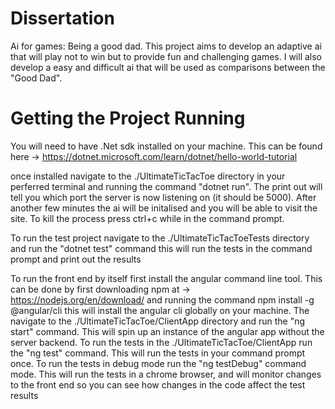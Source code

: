 # Dissertation

Ai for games: Being a good dad. This project aims to develop an adaptive ai that will play not to win but to provide fun and challenging games. I will also develop a easy and difficult ai that will be used as comparisons between the "Good Dad".

# Getting the Project Running

You will need to have .Net sdk installed on your machine.
This can be found here -> https://dotnet.microsoft.com/learn/dotnet/hello-world-tutorial

once installed navigate to the ./UltimateTicTacToe directory in your perferred terminal 
and running the command "dotnet run". The print out will tell you which port the server is now listening on
(it should be 5000). After another few minutes the ai will be initalised and you will be able to visit the site.
To kill the process press ctrl+c while in the command prompt.

To run the test project navigate to the ./UltimateTicTacToeTests directory and run the "dotnet test" command
this will run the tests in the command prompt and print out the results

To run the front end by itself first install the angular command line tool.
This can be done by first downloading npm at -> https://nodejs.org/en/download/
and running the command npm install -g @angular/cli this will install the angular cli globally on your machine.
The navigate to the ./UltimateTicTacToe/ClientApp directory and run the "ng start" command. This will spin up an
instance of the angular app without the server backend. 
To run the tests in the ./UltimateTicTacToe/ClientApp run the "ng test" command. 
This will run the tests in your command prompt once.
To run the tests in debug mode run the "ng testDebug" command mode.
This will run the tests in a chrome browser, and will monitor changes to the front end
so you can see how changes in the code affect the test results 